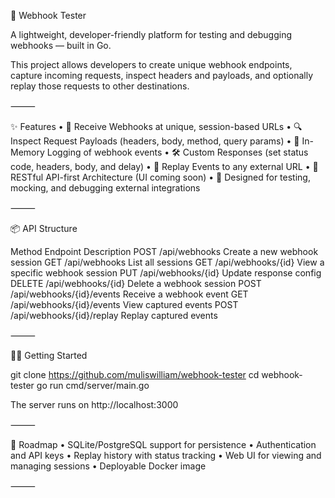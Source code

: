 🧪 Webhook Tester

A lightweight, developer-friendly platform for testing and debugging webhooks — built in Go.

This project allows developers to create unique webhook endpoints, capture incoming requests, inspect headers and payloads, and optionally replay those requests to other destinations.

⸻

✨ Features
	•	📩 Receive Webhooks at unique, session-based URLs
	•	🔍 Inspect Request Payloads (headers, body, method, query params)
	•	💾 In-Memory Logging of webhook events
	•	🛠️ Custom Responses (set status code, headers, body, and delay)
	•	🔁 Replay Events to any external URL
	•	🧱 RESTful API-first Architecture (UI coming soon)
	•	🧪 Designed for testing, mocking, and debugging external integrations

⸻

📦 API Structure

Method	Endpoint	Description
POST	/api/webhooks	Create a new webhook session
GET	/api/webhooks	List all sessions
GET	/api/webhooks/{id}	View a specific webhook session
PUT	/api/webhooks/{id}	Update response config
DELETE	/api/webhooks/{id}	Delete a webhook session
POST	/api/webhooks/{id}/events	Receive a webhook event
GET	/api/webhooks/{id}/events	View captured events
POST	/api/webhooks/{id}/replay	Replay captured events



⸻

🏃‍♂️ Getting Started

git clone https://github.com/muliswilliam/webhook-tester
cd webhook-tester
go run cmd/server/main.go

The server runs on http://localhost:3000

⸻

📌 Roadmap
	•	SQLite/PostgreSQL support for persistence
	•	Authentication and API keys
	•	Replay history with status tracking
	•	Web UI for viewing and managing sessions
	•	Deployable Docker image

⸻
